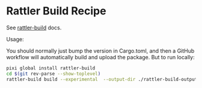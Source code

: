 # Rattler Build Recipe

See [rattler-build](https://prefix-dev.github.io/rattler-build/latest/) docs.

Usage:

You should normally just bump the version in Cargo.toml, and then a GitHub workflow
will automatically build and upload the package.
But to run locally:

```sh
pixi global install rattler-build
cd $(git rev-parse --show-toplevel)
rattler-build build --experimental  --output-dir ./rattler-build-output --recipe ./launch/rattler-build-recipe/recipe.yaml
```
